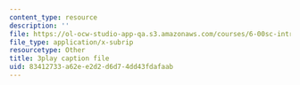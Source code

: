 ```yaml
---
content_type: resource
description: ''
file: https://ol-ocw-studio-app-qa.s3.amazonaws.com/courses/6-00sc-introduction-to-computer-science-and-programming-spring-2011/83412733a62ee2d2d6d74dd43fdafaab_hmtXhZTfAes.srt
file_type: application/x-subrip
resourcetype: Other
title: 3play caption file
uid: 83412733-a62e-e2d2-d6d7-4dd43fdafaab
---
```

